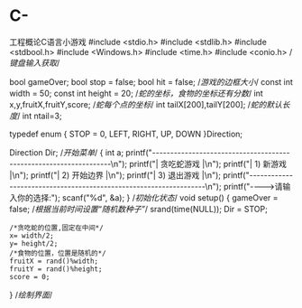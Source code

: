 # C-
工程概论C语言小游戏
#include <stdio.h>
#include <stdlib.h>
#include <stdbool.h>
#include <Windows.h>
#include <time.h>
#include <conio.h> /*键盘输入获取*/
 
bool gameOver;
bool stop = false;
bool hit = false;
/*游戏的边框大小*/
const int width = 50;
const int height = 20;
/*蛇的坐标，食物的坐标还有分数*/
int x,y,fruitX,fruitY,score;
/*蛇每个点的坐标*/
int tailX[200],tailY[200];
/*蛇的默认长度*/
int ntail=3;
 
typedef enum
{
        STOP = 0,
        LEFT,
        RIGHT,
        UP,
        DOWN
}Direction;
 
Direction Dir;
/*开始菜单*/
{
    int a;
    printf("------------------------------------------------------------------\n");
    printf("|                              贪吃蛇游戏                        |\n");
    printf("|                              1) 新游戏                         |\n");
    printf("|                              2) 开始边界                       |\n");
    printf("|                              3) 退出游戏                       |\n");
    printf("------------------------------------------------------------------\n");
    printf("---->请输入你的选择:");
    scanf("%d", &a);
}
/*初始化状态*/
void setup()
{
    gameOver = false;
    /*根据当前时间设置“随机数种子”*/
    srand(time(NULL));
    Dir = STOP;
    
    /*贪吃蛇的位置,固定在中间*/
    x= width/2;
    y= height/2;
    /*食物的位置，位置是随机的*/
    fruitX = rand()%width;
    fruitY = rand()%height;
    score = 0;
}
/*绘制界面*/
